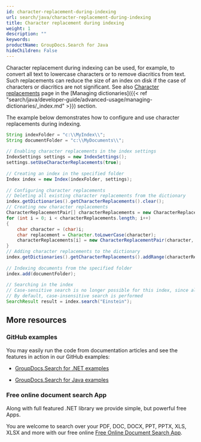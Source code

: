 ```yaml
---
id: character-replacement-during-indexing
url: search/java/character-replacement-during-indexing
title: Character replacement during indexing
weight: 1
description: ""
keywords: 
productName: GroupDocs.Search for Java
hideChildren: False
---
```

Character replacement during indexing can be used, for example, to convert all text to lowercase characters or to remove diacritics from text. Such replacements can reduce the size of an index on disk if the case of characters or diacritics are not significant. See also [Character replacements](Character%2Breplacements.html) page in the [Managing dictionaries]({{< ref "search/java/developer-guide/advanced-usage/managing-dictionaries/_index.md" >}}) section.

The example below demonstrates how to configure and use character replacements during indexing.



```java
String indexFolder = "c:\\MyIndex\\";
String documentFolder = "c:\\MyDocuments\\";
 
// Enabling character replacements in the index settings
IndexSettings settings = new IndexSettings();
settings.setUseCharacterReplacements(true);
 
// Creating an index in the specified folder
Index index = new Index(indexFolder, settings);
 
// Configuring character replacements
// Deleting all existing character replacements from the dictionary
index.getDictionaries().getCharacterReplacements().clear();
// Creating new character replacements
CharacterReplacementPair[] characterReplacements = new CharacterReplacementPair[Character.MAX_VALUE + 1];
for (int i = 0; i < characterReplacements.length; i++)
{
    char character = (char)i;
    char replacement = Character.toLowerCase(character);
    characterReplacements[i] = new CharacterReplacementPair(character, replacement);
}
// Adding character replacements to the dictionary
index.getDictionaries().getCharacterReplacements().addRange(characterReplacements);
 
// Indexing documents from the specified folder
index.add(documentFolder);
 
// Searching in the index
// Case-sensitive search is no longer possible for this index, since all characters are lowercase
// By default, case-insensitive search is performed
SearchResult result = index.search("Einstein");
```

## More resources

### GitHub examples

You may easily run the code from documentation articles and see the features in action in our GitHub examples:

*   [GroupDocs.Search for .NET examples](https://github.com/groupdocs-search/GroupDocs.Search-for-.NET)
    
*   [GroupDocs.Search for Java examples](https://github.com/groupdocs-search/GroupDocs.Search-for-Java)
    

### Free online document search App

Along with full featured .NET library we provide simple, but powerful free Apps.

You are welcome to search over your PDF, DOC, DOCX, PPT, PPTX, XLS, XLSX and more with our free online [Free Online Document Search App](https://products.groupdocs.app/search).
